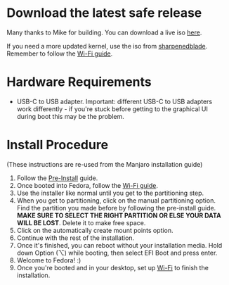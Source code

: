 # Download the latest safe release

Many thanks to Mike for building. You can download a live iso [here](https://github.com/mikeeq/mbp-fedora).

If you need a more updated kernel, use the iso from [sharpenedblade](https://github.com/sharpenedblade/t2linux-fedora-iso/releases). Remember to follow the [Wi-Fi guide](https://wiki.t2linux.org/guides/wifi-bluetooth/).

# Hardware Requirements

-   USB-C to USB adapter. Important: different USB-C to USB adapters work differently - if you're stuck before getting to the graphical UI during boot this may be the problem.

# Install Procedure

(These instructions are re-used from the Manjaro installation guide)

1. Follow the [Pre-Install](https://wiki.t2linux.org/guides/preinstall) guide.
2. Once booted into Fedora, follow the [Wi-Fi guide](https://wiki.t2linux.org/guides/wifi-bluetooth/).
3. Use the installer like normal until you get to the partitioning step.
4. When you get to partitioning, click on the manual partitioning option. Find the partition you made before by following the pre-install guide. **MAKE SURE TO SELECT THE RIGHT PARTITION OR ELSE YOUR DATA WILL BE LOST**. Delete it to make free space.
5. Click on the automatically create mount points option.
6. Continue with the rest of the installation.
7. Once it's finished, you can reboot without your installation media. Hold down Option (⌥) while booting, then select EFI Boot and press enter.
8. Welcome to Fedora! :)
9. Once you're booted and in your desktop, set up [Wi-Fi](https://wiki.t2linux.org/guides/wifi-bluetooth/) to finish the installation.
